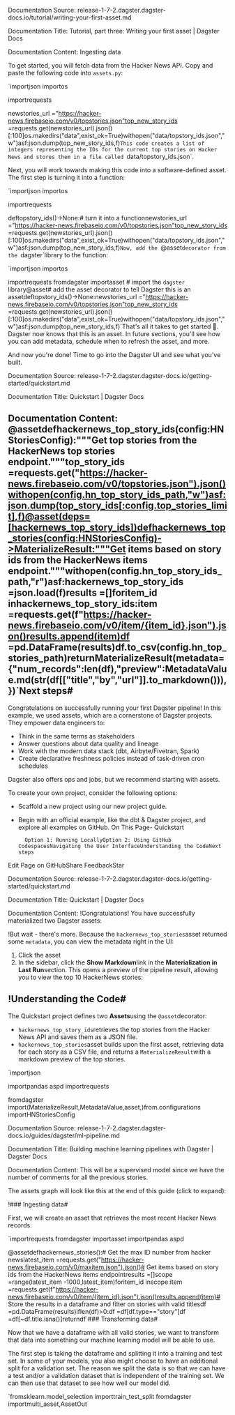Documentation Source:
release-1-7-2.dagster.dagster-docs.io/tutorial/writing-your-first-asset.md

Documentation Title:
Tutorial, part three: Writing your first asset | Dagster Docs

Documentation Content:
Ingesting data

To get started, you will fetch data from the Hacker News API. Copy and paste the following code into `assets.py`:

`importjson
importos

importrequests

newstories_url ="https://hacker-news.firebaseio.com/v0/topstories.json"top_new_story_ids =requests.get(newstories_url).json()[:100]os.makedirs("data",exist_ok=True)withopen("data/topstory_ids.json","w")asf:json.dump(top_new_story_ids,f)`This code creates a list of integers representing the IDs for the current top stories on Hacker News and stores them in a file called `data/topstory_ids.json`.

Next, you will work towards making this code into a software-defined asset. The first step is turning it into a function:

`importjson
importos

importrequests


deftopstory_ids()->None:# turn it into a functionnewstories_url ="https://hacker-news.firebaseio.com/v0/topstories.json"top_new_story_ids =requests.get(newstories_url).json()[:100]os.makedirs("data",exist_ok=True)withopen("data/topstory_ids.json","w")asf:json.dump(top_new_story_ids,f)`Now, add the `@asset`decorator from the `dagster`library to the function:

`importjson
importos

importrequests
fromdagster importasset # import the `dagster` library@asset# add the asset decorator to tell Dagster this is an assetdeftopstory_ids()->None:newstories_url ="https://hacker-news.firebaseio.com/v0/topstories.json"top_new_story_ids =requests.get(newstories_url).json()[:100]os.makedirs("data",exist_ok=True)withopen("data/topstory_ids.json","w")asf:json.dump(top_new_story_ids,f)`That's all it takes to get started 🎉. Dagster now knows that this is an asset. In future sections, you'll see how you can add metadata, schedule when to refresh the asset, and more.

And now you're done! Time to go into the Dagster UI and see what you've built.



Documentation Source:
release-1-7-2.dagster.dagster-docs.io/getting-started/quickstart.md

Documentation Title:
Quickstart | Dagster Docs

Documentation Content:
@assetdefhackernews_top_story_ids(config:HNStoriesConfig):"""Get top stories from the HackerNews top stories endpoint."""top_story_ids =requests.get("https://hacker-news.firebaseio.com/v0/topstories.json").json()withopen(config.hn_top_story_ids_path,"w")asf:json.dump(top_story_ids[:config.top_stories_limit],f)@asset(deps=[hackernews_top_story_ids])defhackernews_top_stories(config:HNStoriesConfig)->MaterializeResult:"""Get items based on story ids from the HackerNews items endpoint."""withopen(config.hn_top_story_ids_path,"r")asf:hackernews_top_story_ids =json.load(f)results =[]foritem_id inhackernews_top_story_ids:item =requests.get(f"https://hacker-news.firebaseio.com/v0/item/{item_id}.json").json()results.append(item)df =pd.DataFrame(results)df.to_csv(config.hn_top_stories_path)returnMaterializeResult(metadata={"num_records":len(df),"preview":MetadataValue.md(str(df[["title","by","url"]].to_markdown())),})`Next steps#
-----------

Congratulations on successfully running your first Dagster pipeline! In this example, we used assets, which are a cornerstone of Dagster projects. They empower data engineers to:

* Think in the same terms as stakeholders
* Answer questions about data quality and lineage
* Work with the modern data stack (dbt, Airbyte/Fivetran, Spark)
* Create declarative freshness policies instead of task-driven cron schedules

Dagster also offers ops and jobs, but we recommend starting with assets.

To create your own project, consider the following options:

* Scaffold a new project using our new project guide.
* Begin with an official example, like the dbt & Dagster project, and explore all examples on GitHub.
On This Page- Quickstart
	
		Option 1: Running LocallyOption 2: Using GitHub CodespacesNavigating the User InterfaceUnderstanding the CodeNext steps
Edit Page on GitHubShare FeedbackStar



Documentation Source:
release-1-7-2.dagster.dagster-docs.io/getting-started/quickstart.md

Documentation Title:
Quickstart | Dagster Docs

Documentation Content:
!Congratulations! You have successfully materialized two Dagster assets:

!But wait - there's more. Because the `hackernews_top_stories`asset returned some `metadata`, you can view the metadata right in the UI:

1. Click the asset
2. In the sidebar, click the **Show Markdown**link in the **Materialization in Last Run**section. This opens a preview of the pipeline result, allowing you to view the top 10 HackerNews stories:

!Understanding the Code#
-----------------------

The Quickstart project defines two **Assets**using the `@asset`decorator:

* `hackernews_top_story_ids`retrieves the top stories from the Hacker News API and saves them as a JSON file.
* `hackernews_top_stories`asset builds upon the first asset, retrieving data for each story as a CSV file, and returns a `MaterializeResult`with a markdown preview of the top stories.

`importjson

importpandas aspd
importrequests

fromdagster import(MaterializeResult,MetadataValue,asset,)from.configurations importHNStoriesConfig



Documentation Source:
release-1-7-2.dagster.dagster-docs.io/guides/dagster/ml-pipeline.md

Documentation Title:
Building machine learning pipelines with Dagster | Dagster Docs

Documentation Content:
This will be a supervised model since we have the number of comments for all the previous stories.

The assets graph will look like this at the end of this guide (click to expand):

!### Ingesting data#

First, we will create an asset that retrieves the most recent Hacker News records.

`importrequests
fromdagster importasset
importpandas aspd


@assetdefhackernews_stories():# Get the max ID number from hacker newslatest_item =requests.get("https://hacker-news.firebaseio.com/v0/maxitem.json").json()# Get items based on story ids from the HackerNews items endpointresults =[]scope =range(latest_item -1000,latest_item)foritem_id inscope:item =requests.get(f"https://hacker-news.firebaseio.com/v0/item/{item_id}.json").json()results.append(item)# Store the results in a dataframe and filter on stories with valid titlesdf =pd.DataFrame(results)iflen(df)>0:df =df[df.type=="story"]df =df[~df.title.isna()]returndf`### Transforming data#

Now that we have a dataframe with all valid stories, we want to transform that data into something our machine learning model will be able to use.

The first step is taking the dataframe and splitting it into a training and test set. In some of your models, you also might choose to have an additional split for a validation set. The reason we split the data is so that we can have a test and/or a validation dataset that is independent of the training set. We can then use that dataset to see how well our model did.

`fromsklearn.model_selection importtrain_test_split
fromdagster importmulti_asset,AssetOut



